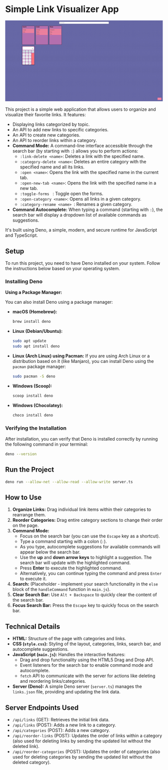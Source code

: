 # Simple Link Visualizer App

![startpage screenshot](startpage.png "startpage")

This project is a simple web application that allows users to organize and visualize their favorite links. It features:

* Displaying links categorized by topic.
* An API to add new links to specific categories.
* An API to create new categories.
* An API to reorder links within a category.
* **Command Mode:** A command-line interface accessible through the search bar (by starting with `:`) allows you to perform actions:
    * `:link-delete <name>`: Deletes a link with the specified name.
    * `:category-delete <name>`: Deletes an entire category with the specified name and all its links.
    * `:open <name>`: Opens the link with the specified name in the current tab.
    * `:open-new-tab <name>`: Opens the link with the specified name in a new tab.
	* `:toggle-forms ` : Toggle open the forms.
	* `:open-category <name>`: Opens all links in a given category.
	* `:category-rename <name> `: Renames a given category.
* **Command Autocomplete:** When typing a command (starting with `:`), the search bar will display a dropdown list of available commands as suggestions.

It's built using Deno, a simple, modern, and secure runtime for JavaScript and TypeScript.

## Setup

To run this project, you need to have Deno installed on your system. Follow the instructions below based on your operating system.

### Installing Deno

**Using a Package Manager:**

You can also install Deno using a package manager:

* **macOS (Homebrew):**
    ```bash
    brew install deno
    ```
* **Linux (Debian/Ubuntu):**
    ```bash
    sudo apt update
    sudo apt install deno
    ```
* **Linux (Arch Linux) using Pacman:**
    If you are using Arch Linux or a distribution based on it (like Manjaro), you can install Deno using the `pacman` package manager:
    ```bash
    sudo pacman -S deno
    ```
* **Windows (Scoop):**
    ```powershell
    scoop install deno
    ```
* **Windows (Chocolatey):**
    ```bash
    choco install deno
    ```

### Verifying the Installation

After installation, you can verify that Deno is installed correctly by running the following command in your terminal:

```bash
deno --version
```

## Run the Project
```bash
deno run --allow-net --allow-read --allow-write server.ts
```

## How to Use

1.  **Organize Links:** Drag individual link items within their categories to rearrange them.
2.  **Reorder Categories:** Drag entire category sections to change their order on the page.
3.  **Command Mode:**
    * Focus on the search bar (you can use the `Escape` key as a shortcut).
    * Type a command starting with a colon (`:`).
    * As you type, autocomplete suggestions for available commands will appear below the search bar.
    * Use the **up** and **down arrow keys** to highlight a suggestion. The search bar will update with the highlighted command.
    * Press **Enter** to execute the highlighted command.
    * Alternatively, you can continue typing the command and press `Enter` to execute it.
4.  **Search:** (Placeholder - implement your search functionality in the `else` block of the `handleCommand` function in `main.js`).
5.  **Clear Search Bar:** Use `Alt + Backspace` to quickly clear the content of the search bar.
6.  **Focus Search Bar:** Press the `Escape` key to quickly focus on the search bar.

## Technical Details

* **HTML:** Structure of the page with categories and links.
* **CSS (`style.css`):** Styling of the layout, categories, links, search bar, and autocomplete suggestions.
* **JavaScript (`main.js`):** Handles the interactive features:
    * Drag and drop functionality using the HTML5 Drag and Drop API.
    * Event listeners for the search bar to enable command mode and autocomplete.
    * `fetch` API to communicate with the server for actions like deleting and reordering links/categories.
* **Server (Deno):** A simple Deno server (`server.ts`) manages the `links.json` file, providing and updating the link data.

## Server Endpoints Used

* `/api/links` (GET): Retrieves the initial link data.
* `/api/links` (POST): Adds a new link to a category.
* `/api/categories` (POST): Adds a new category.
* `/api/reorder-links` (POST): Updates the order of links within a category (also used for deleting links by sending the updated list without the deleted link).
* `/api/reorder-categories` (POST): Updates the order of categories (also used for deleting categories by sending the updated list without the deleted category).
